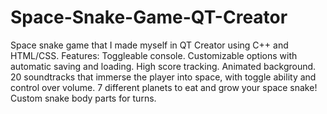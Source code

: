 # Space-Snake-Game-QT-Creator
Space snake game that I made myself in QT Creator using C++ and HTML/CSS.
Features:
  Toggleable console.
  Customizable options with automatic saving and loading. 
  High score tracking. 
  Animated background.
  20 soundtracks that immerse the player into space, with toggle ability and control over volume. 
  7 different planets to eat and grow your space snake!
  Custom snake body parts for turns. 
  
